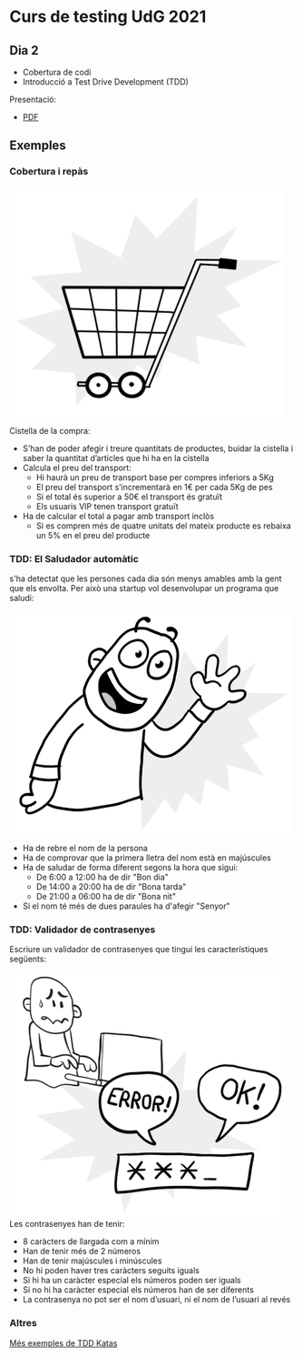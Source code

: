 # Curs de testing UdG 2021

## Dia 2

- Cobertura de codi
- Introducció a Test Drive Development (TDD)

Presentació:

- [PDF](Dia2_Presentació.pdf)

## Exemples

### Cobertura i repàs

![cistella](img/cistella.png)

Cistella de la compra:

* S’han de poder afegir i treure quantitats de productes, buidar la cistella i saber la quantitat d’articles que hi ha en la cistella
* Calcula el preu del transport:
  * Hi haurà un preu de transport base per compres inferiors a 5Kg
  * El preu del transport s’incrementarà en 1€ per cada 5Kg de pes
  * Si el total és superior a 50€ el transport és gratuït
  * Els usuaris VIP tenen transport gratuït
* Ha de calcular el total a pagar amb transport inclòs
  * Si es compren més de quatre unitats del mateix producte es rebaixa un 5% en el preu del producte

### TDD: El Saludador automàtic

s'ha detectat que les persones cada dia són menys amables amb la gent que els envolta. Per això una startup vol desenvolupar un programa que saludi:

![saludador](img/saluda.png)

- Ha de rebre el nom de la persona
- Ha de comprovar que la primera lletra del nom està en majúscules
- Ha de saludar de forma diferent segons la hora que sigui:
  - De 6:00 a 12:00 ha de dir "Bon dia"
  - De 14:00 a 20:00 ha de dir "Bona tarda"
  - De 21:00 a 06:00 ha de dir "Bona nit"
- Si el nom té més de dues paraules ha d'afegir "Senyor"

### TDD: Validador de contrasenyes

Escriure un validador de contrasenyes que tingui les característiques següents:

![contrasenyes](img/contrasenyes.png)
Les contrasenyes han de tenir:

- 8 caràcters de llargada com a mínim
- Han de tenir més de 2 números
- Han de tenir majúscules i minúscules
- No hi poden haver tres caràcters seguits iguals
- Si hi ha un caràcter especial els números poden ser iguals
- Si no hi ha caràcter especial els números han de ser diferents
- La contrasenya no pot ser el nom d’usuari, ni el nom de l’usuari al revés

### Altres

[Més exemples de TDD Katas](https://codingdojo.org/kata/)
